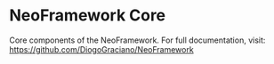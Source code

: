 # NeoFramework Core

Core components of the NeoFramework.
For full documentation, visit: https://github.com/DiogoGraciano/NeoFramework